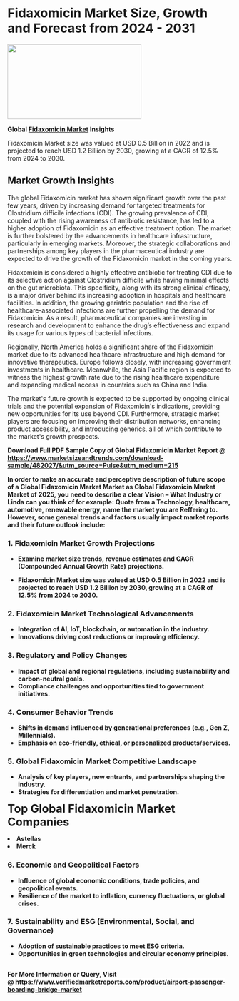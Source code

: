 <H1>Fidaxomicin Market Size, Growth and Forecast from 2024 - 2031</H1><img class="aligncenter size-medium wp-image-584254" src="https://thirdeyenews.in/wp-content/uploads/2024/09/Global-Market-Research-300x168.jpeg" alt="" width="300" height="168" /><p><strong>Global&nbsp;<a href="https://www.marketsizeandtrends.com/download-sample/482027/&amp;utm_source=Pulse&amp;utm_medium=215">Fidaxomicin Market</a> Insights</strong></p><p>Fidaxomicin Market size was valued at USD 0.5 Billion in 2022 and is projected to reach USD 1.2 Billion by 2030, growing at a CAGR of 12.5% from 2024 to 2030.</p><p><h2>Market Growth Insights</h2> <p>The global Fidaxomicin market has shown significant growth over the past few years, driven by increasing demand for targeted treatments for Clostridium difficile infections (CDI). The growing prevalence of CDI, coupled with the rising awareness of antibiotic resistance, has led to a higher adoption of Fidaxomicin as an effective treatment option. The market is further bolstered by the advancements in healthcare infrastructure, particularly in emerging markets. Moreover, the strategic collaborations and partnerships among key players in the pharmaceutical industry are expected to drive the growth of the Fidaxomicin market in the coming years.</p> <p><strong></strong></p> <p>Fidaxomicin is considered a highly effective antibiotic for treating CDI due to its selective action against Clostridium difficile while having minimal effects on the gut microbiota. This specificity, along with its strong clinical efficacy, is a major driver behind its increasing adoption in hospitals and healthcare facilities. In addition, the growing geriatric population and the rise of healthcare-associated infections are further propelling the demand for Fidaxomicin. As a result, pharmaceutical companies are investing in research and development to enhance the drug’s effectiveness and expand its usage for various types of bacterial infections.</p> <p>Regionally, North America holds a significant share of the Fidaxomicin market due to its advanced healthcare infrastructure and high demand for innovative therapeutics. Europe follows closely, with increasing government investments in healthcare. Meanwhile, the Asia Pacific region is expected to witness the highest growth rate due to the rising healthcare expenditure and expanding medical access in countries such as China and India.</p> <p>The market's future growth is expected to be supported by ongoing clinical trials and the potential expansion of Fidaxomicin's indications, providing new opportunities for its use beyond CDI. Furthermore, strategic market players are focusing on improving their distribution networks, enhancing product accessibility, and introducing generics, all of which contribute to the market's growth prospects.</p> <p><strong></p><p><span class=""><strong>Download Full PDF Sample Copy of Global Fidaxomicin Market Report</strong> @ <a href="https://www.marketsizeandtrends.com/download-sample/482027/&amp;utm_source=Pulse&amp;utm_medium=215" target="_blank">https://www.marketsizeandtrends.com/download-sample/482027/&amp;utm_source=Pulse&amp;utm_medium=215</a></span></p><p>In order to make an accurate and perceptive description of future scope of a Global&nbsp;Fidaxomicin Market Market as Global&nbsp;Fidaxomicin Market Market of 2025, you need to describe a clear Vision &ndash; What Industry or Linda can you think of for example: Quote from a Technology, healthcare, automotive, renewable energy, name the market you are Reffering to. However, some general trends and factors usually impact market reports and their future outlook include:</p><h3>1.&nbsp;<strong>Fidaxomicin Market Growth Projections</strong></h3><ul><li>Examine market size trends, revenue estimates and CAGR (Compounded Annual Growth Rate) projections.</li><li><p>Fidaxomicin Market size was valued at USD 0.5 Billion in 2022 and is projected to reach USD 1.2 Billion by 2030, growing at a CAGR of 12.5% from 2024 to 2030.</p></li></ul><h3>2.&nbsp;<strong>Fidaxomicin Market Technological Advancements</strong></h3><ul><li>Integration of AI, IoT, blockchain, or automation in the industry.</li><li>Innovations driving cost reductions or improving efficiency.</li></ul><h3>3.&nbsp;<strong>Regulatory and Policy Changes</strong></h3><ul><li>Impact of global and regional regulations, including sustainability and carbon-neutral goals.</li><li>Compliance challenges and opportunities tied to government initiatives.</li></ul><h3>4.&nbsp;<strong>Consumer Behavior Trends</strong></h3><ul><li>Shifts in demand influenced by generational preferences (e.g., Gen Z, Millennials).</li><li>Emphasis on eco-friendly, ethical, or personalized products/services.</li></ul><h3>5.&nbsp;<strong>Global Fidaxomicin Market Competitive Landscape</strong></h3><ul><li>Analysis of key players, new entrants, and partnerships shaping the industry.</li><li>Strategies for differentiation and market penetration.</li></ul><p data-pm-slice="1 1 []"><span style="color: inherit; font-family: inherit; font-size: 25px;">Top Global Fidaxomicin Market Companies</span></p><div class="" data-test-id=""><p><li>Astellas</li><li> Merck</li></p></div><h3>6.&nbsp;<strong>Economic and Geopolitical Factors</strong></h3><ul><li>Influence of global economic conditions, trade policies, and geopolitical events.</li><li>Resilience of the market to inflation, currency fluctuations, or global crises.</li></ul><h3>7.&nbsp;<strong>Sustainability and ESG (Environmental, Social, and Governance)</strong></h3><ul><li>Adoption of sustainable practices to meet ESG criteria.</li><li>Opportunities in green technologies and circular economy principles.</li></ul><h2><strong style="font-size: 14px;">For More Information or Query, Visit @&nbsp;</strong><a style="background-color: #ffffff; font-size: 14px;" href="https://www.marketsizeandtrends.com/report/fidaxomicin-market/" target="_blank">https://www.verifiedmarketreports.com/product/airport-passenger-boarding-bridge-market</a></h2>
